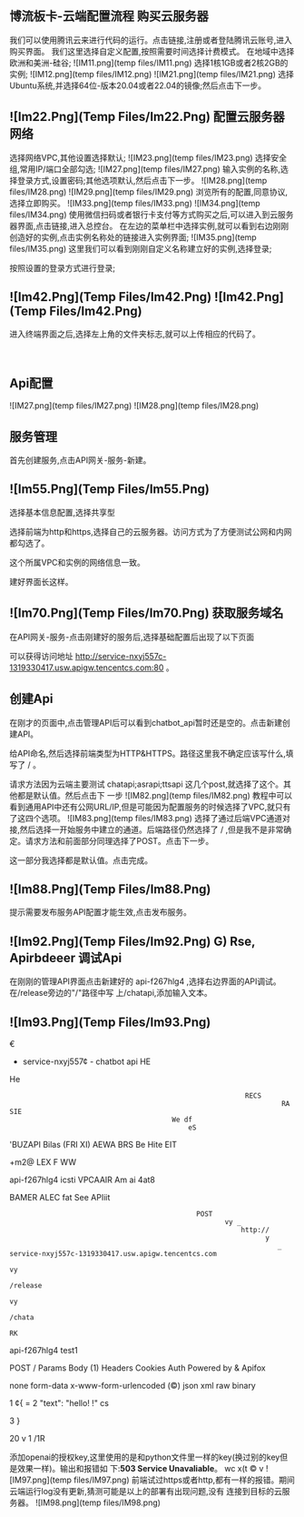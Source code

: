 
## 博流板卡-云端配置流程 购买云服务器

我们可以使⽤腾讯云来进⾏代码的运⾏。点击链接,注册或者登陆腾讯云账号,进⼊购买界⾯。 我们这⾥选择⾃定义配置,按照需要时间选择计费模式。
在地域中选择欧洲和美洲-硅⾕;
![IM11.png](temp files/IM11.png)
选择1核1GB或者2核2GB的实例;
![IM12.png](temp files/IM12.png)
![IM21.png](temp files/IM21.png)
选择Ubuntu系统,并选择64位-版本20.04或者22.04的镜像;然后点击下⼀步。

## ![Im22.Png](Temp Files/Im22.Png) 配置云服务器⽹络

选择⽹络VPC,其他设置选择默认;
![IM23.png](temp files/IM23.png)
选择安全组,常⽤IP/端⼝全部勾选;
![IM27.png](temp files/IM27.png)
输⼊实例的名称,选择登录⽅式,设置密码;其他选项默认,然后点击下⼀步。
![IM28.png](temp files/IM28.png)
![IM29.png](temp files/IM29.png)
浏览所有的配置,同意协议,选择⽴即购买。
![IM33.png](temp files/IM33.png)
![IM34.png](temp files/IM34.png)
使⽤微信扫码或者银⾏卡⽀付等⽅式购买之后,可以进⼊到云服务器界⾯,点击链接,进⼊总控台。 在左边的菜单栏中选择实例,就可以看到右边刚刚创造好的实例,点击实例名称处的链接进⼊实例界⾯;
![IM35.png](temp files/IM35.png)
这⾥我们可以看到刚刚⾃定义名称建⽴好的实例,选择登录;

按照设置的登录⽅式进⾏登录;

## ![Im42.Png](Temp Files/Im42.Png) ![Im42.Png](Temp Files/Im42.Png)

进⼊终端界⾯之后,选择左上⻆的⽂件夹标志,就可以上传相应的代码了。

 

## Api配置

![IM27.png](temp files/IM27.png)
![IM28.png](temp files/IM28.png)

## 服务管理

⾸先创建服务,点击API⽹关-服务-新建。

## ![Im55.Png](Temp Files/Im55.Png)

选择基本信息配置,选择共享型

选择前端为http和https,选择⾃⼰的云服务器。访问⽅式为了⽅便测试公⽹和内⽹都勾选了。

这个所属VPC和实例的⽹络信息⼀致。

建好界⾯⻓这样。

## ![Im70.Png](Temp Files/Im70.Png) 获取服务域名

在API⽹关-服务-点击刚建好的服务后,选择基础配置后出现了以下⻚⾯

可以获得访问地址 http://service-nxyj557c-1319330417.usw.apigw.tencentcs.com:80  。

## 创建Api

在刚才的⻚⾯中,点击管理API后可以看到chatbot_api暂时还是空的。点击新建创建API。

给API命名,然后选择前端类型为HTTP&HTTPS。路径这⾥我不确定应该写什么,填写了 / 。

请求⽅法因为云端主要测试 chatapi;asrapi;ttsapi 这⼏个post,就选择了这个。其他都是默认值。然后点击下
⼀步
![IM82.png](temp files/IM82.png)
教程中可以看到通⽤API中还有公⽹URL/IP,但是可能因为配置服务的时候选择了VPC,就只有了这四个选项。
![IM83.png](temp files/IM83.png)
选择了通过后端VPC通道对接,然后选择⼀开始服务中建⽴的通道。后端路径仍然选择了 / ,但是我不是⾮常确 定。请求⽅法和前⾯部分同理选择了POST。点击下⼀步。

这⼀部分我选择都是默认值。点击完成。

## ![Im88.Png](Temp Files/Im88.Png)

提示需要发布服务API配置才能⽣效,点击发布服务。

## ![Im92.Png](Temp Files/Im92.Png) G) Rse, Apirbdeeer 调试Api

在刚刚的管理API界⾯点击新建好的 api-f267hlg4  ,选择右边界⾯的API调试。在/release旁边的"/"路径中写 上/chatapi,添加输⼊⽂本。

## ![Im93.Png](Temp Files/Im93.Png)

€ 
   - service-nxyj557¢ 
                          - chatbot 
                                   api 
                                       HE 

He 

                                                              RECS 
                                                                       RA SIE 
                                            We df 
                                                eS 
'BUZAPI 
        Bilas 
                 (FRI 
                     XI) 
                          AEWA 
                                    BRS Be 
                                            Hite 
                                                     EIT 

+m2@ 
      LEX 
             F 
                    WW 

api-f267hlg4 
              icsti 
                    VPCAAIR 
                                                                                                 Am ai 
                                                                                                           4at8 

BAMER 
          ALEC 
                     fat See 
                               APIiit 

                                                  POST 
                                                         vy _ 
                                                             http:// 
                                                                   y 
                                                                      _ service-nxyj557c-1319330417.usw.apigw.tencentcs.com 
                                                                                                                           vy 
                                                                                                                               /release 
                                                                                                                                       vy 
                                                                                                                                           /chata 
                                                                                                                                                       RK 
api-f267hlg4 
            test1 

POST / 
                                                 Params 
                                                              Body (1) 
                                                                           Headers 
                                                                                         Cookies 
                                                                                                      Auth 
                                                                                                                                       Powered by & Apifox 

none 
           form-data 
                            x-www-form-urlencoded 
                                                         (©) json 
                                                                        xml 
                                                                                   raw 
                                                                                             binary 

1 
          ¢{ 
                                                                                                                                                                                                                                     = 
2 
                     "text": 
                                            "hello! !" 
                                                                                                                                                                                                                                              cs 

3 
          } 

20 
    v 
                             1 
                                    /1R

添加openai的授权key,这⾥使⽤的是和python⽂件⾥⼀样的key(换过别的key但是效果⼀样)。输出和报错如 下:**503 Service Unavaliable**。
wc x(t © 
v 
![IM97.png](temp files/IM97.png)
前端试过https或者http,都有⼀样的报错。期间云端运⾏log没有更新,猜测可能是以上的部署有出现问题,没有
连接到⽬标的云服务器。
![IM98.png](temp files/IM98.png)